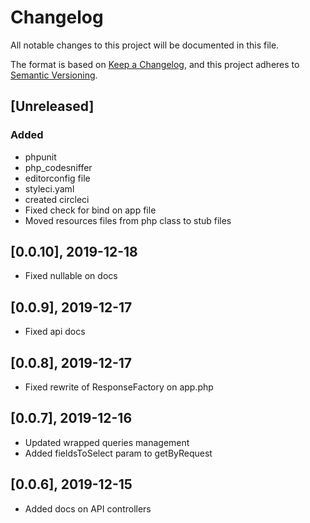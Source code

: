 # Changelog
All notable changes to this project will be documented in this file.

The format is based on [Keep a Changelog](https://keepachangelog.com/en/1.0.0/),
and this project adheres to [Semantic Versioning](https://semver.org/spec/v2.0.0.html).

## [Unreleased]
### Added
- phpunit
- php_codesniffer
- editorconfig file
- styleci.yaml
- created circleci
- Fixed check for bind on app file
- Moved resources files from php class to stub files

## [0.0.10], 2019-12-18

- Fixed nullable on docs

## [0.0.9], 2019-12-17

- Fixed api docs

## [0.0.8], 2019-12-17

- Fixed rewrite of ResponseFactory on app.php

## [0.0.7], 2019-12-16

- Updated wrapped queries management
- Added fieldsToSelect param to getByRequest

## [0.0.6], 2019-12-15

- Added docs on API controllers
